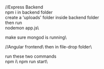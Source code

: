 //Express Backend\
npm i in backend folder\
create a 'uploads' folder inside backend folder\
then run\
nodemon app.js\

make sure mongod is running\

//Angular frontend\ 
then in file-drop folder\ 

run these two commands\
npm i\ 
npm run start\
